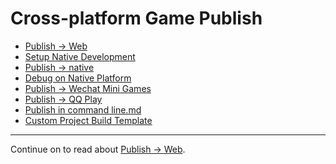 # Cross-platform Game Publish

- [Publish -> Web](publish-web.md)
- [Setup Native Development](setup-native-development.md)
- [Publish -> native](publish-native.md)
- [Debug on Native Platform](debug-native.md)
- [Publish -> Wechat Mini Games](publish-wechatgame.md)
- [Publish -> QQ Play](publish-qqplay.md)
- [Publish in command line.md](publish-in-command-line.md)
- [Custom Project Build Template](custom-project-build-template.md)

<hr>

Continue on to read about [Publish -> Web](publish-web.md).

